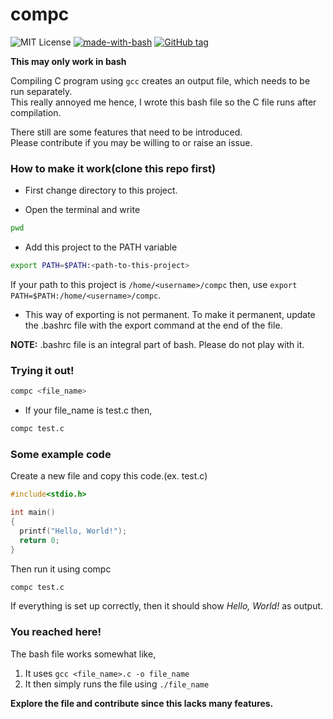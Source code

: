 # compc
![MIT License](https://img.shields.io/badge/License-MIT-green.svg) [![made-with-bash](https://img.shields.io/badge/Made%20with-Bash-1f425f.svg)](https://www.gnu.org/software/bash/) [![GitHub tag](https://img.shields.io/github/tag/Coder-RG/compc.svg)](https://GitHub.com/Coder-RG/compc/tags/)



**This may only work in bash**

Compiling C program using `gcc` creates an output file, which needs
to be run separately.  
This really annoyed me hence, I wrote this
bash file so the C file runs after compilation.

There still are some features that need to be introduced.  
Please contribute if you may be willing to or raise an issue.

### How to make it work(clone this repo first)
- First change directory to this project.

- Open the terminal and write
```bash
pwd
```
- Add this project to the PATH variable
```bash
export PATH=$PATH:<path-to-this-project>
```
If your path to this project is `/home/<username>/compc` then, use `export PATH=$PATH:/home/<username>/compc`.
- This way of exporting is not permanent. To make it permanent,
update the .bashrc file with the export command at the end of the file.

**NOTE:** .bashrc file is an integral part of bash. Please do not play with it.

### Trying it out!

```bash
compc <file_name>
```
- If your file_name is test.c then,
```bash
compc test.c
```

### Some example code

Create a new file and copy this code.(ex. test.c)

```C
#include<stdio.h>

int main()
{
  printf("Hello, World!");
  return 0;
}
```
Then run it using compc

```bash
compc test.c
```

If everything is set up correctly, then it should show _Hello, World!_ as output.

### You reached here!

The bash file works somewhat like,
1. It uses `gcc <file_name>.c -o file_name`
2. It then simply runs the file using `./file_name`

**Explore the file and contribute since this lacks many features.**
